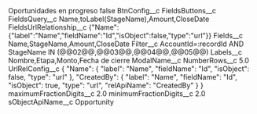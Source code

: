 <?xml version="1.0" encoding="UTF-8"?>
<CustomMetadata xmlns="http://soap.sforce.com/2006/04/metadata" xmlns:xsi="http://www.w3.org/2001/XMLSchema-instance" xmlns:xsd="http://www.w3.org/2001/XMLSchema">
    <label>Oportunidades en progreso</label>
    <protected>false</protected>
    <values>
        <field>BtnConfig__c</field>
        <value xsi:nil="true"/>
    </values>
    <values>
        <field>FieldsButtons__c</field>
        <value xsi:nil="true"/>
    </values>
    <values>
        <field>FieldsQuery__c</field>
        <value xsi:type="xsd:string">Name,toLabel(StageName),Amount,CloseDate</value>
    </values>
    <values>
        <field>FieldsUrlRelationship__c</field>
        <value xsi:type="xsd:string">{&quot;Name&quot;:{&quot;label&quot;:&quot;Name&quot;,&quot;fieldName&quot;:&quot;Id&quot;,&quot;isObject&quot;:false,&quot;type&quot;:&quot;url&quot;}}</value>
    </values>
    <values>
        <field>Fields__c</field>
        <value xsi:type="xsd:string">Name,StageName,Amount,CloseDate</value>
    </values>
    <values>
        <field>Filter__c</field>
        <value xsi:type="xsd:string">AccountId=:recordId AND StageName IN (@@02@@,@@03@@,@@04@@,@@05@@)</value>
    </values>
    <values>
        <field>Labels__c</field>
        <value xsi:type="xsd:string">Nombre,Etapa,Monto,Fecha de cierre</value>
    </values>
    <values>
        <field>ModalName__c</field>
        <value xsi:nil="true"/>
    </values>
    <values>
        <field>NumberRows__c</field>
        <value xsi:type="xsd:double">5.0</value>
    </values>
    <values>
        <field>UrlRelConfig__c</field>
        <value xsi:type="xsd:string">{
    &quot;Name&quot;: {
        &quot;label&quot;: &quot;Name&quot;,
        &quot;fieldName&quot;: &quot;Id&quot;,
        &quot;isObject&quot;: false,
        &quot;type&quot;: &quot;url&quot;
    },
    &quot;CreatedBy&quot;: {
        &quot;label&quot;: &quot;Name&quot;,
        &quot;fieldName&quot;: &quot;Id&quot;,
        &quot;isObject&quot;: true,
        &quot;type&quot;: &quot;url&quot;,
        &quot;relApiName&quot;: &quot;CreatedBy&quot;
    }
}</value>
    </values>
    <values>
        <field>maximumFractionDigits__c</field>
        <value xsi:type="xsd:double">2.0</value>
    </values>
    <values>
        <field>minimumFractionDigits__c</field>
        <value xsi:type="xsd:double">2.0</value>
    </values>
    <values>
        <field>sObjectApiName__c</field>
        <value xsi:type="xsd:string">Opportunity</value>
    </values>
</CustomMetadata>
